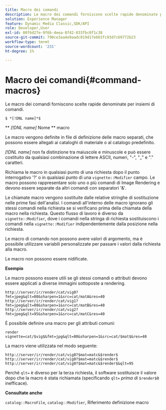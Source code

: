 ```yaml
---
title: Macro dei comandi
description: Le macro dei comandi forniscono scelte rapide denominate per insiemi di comandi.
solution: Experience Manager
feature: Dynamic Media Classic,SDK/API
role: Developer,User
exl-id: 00f6d27e-9f6b-4eea-8f42-833fbc0f1c38
source-git-commit: 790ce3aa4e9aadc019d17e663fc93d7c69772b23
workflow-type: tm+mt
source-wordcount: '231'
ht-degree: 1%

---
```


# Macro dei comandi{#command-macros}

Le macro dei comandi forniscono scelte rapide denominate per insiemi di comandi.

`$ *[!DNL name]*$`

** *[!DNL name]* Nome ** macro

Le macro vengono definite in file di definizione delle macro separati, che possono essere allegati ai cataloghi di materiale o al catalogo predefinito.

*[!DNL name]* non fa distinzione tra maiuscole e minuscole e può essere costituito da qualsiasi combinazione di lettere ASCII, numeri, &quot;-&quot;, &quot;_&quot; e &quot;.&quot; caratteri.

Richiama le macro in qualsiasi punto di una richiesta dopo il punto interrogativo &#39;?&#39; o in qualsiasi punto di una `vignette::Modifier` campo. Le macro possono rappresentare solo uno o più comandi di Image Rendering e devono essere separate da altri comandi con separatori &#39;&amp;&#39;.

Le chiamate macro vengono sostituite dalle relative stringhe di sostituzione nelle prime fasi dell&#39;analisi. I comandi all&#39;interno delle macro ignorano gli stessi comandi nella richiesta se si verificano prima della chiamata della macro nella richiesta. Questo flusso di lavoro è diverso da `vignette::Modifier`, dove i comandi nella stringa di richiesta sostituiscono i comandi nella `vignette::Modifier` indipendentemente dalla posizione nella richiesta.

Le macro di comando non possono avere valori di argomento, ma è possibile utilizzare variabili personalizzate per passare i valori dalla richiesta alla macro.

Le macro non possono essere nidificate.

**Esempio**

Le macro possono essere utili se gli stessi comandi o attributi devono essere applicati a diverse immagini sottoposte a rendering.

`http://server/ir/render/cat/vig0?fmt=jpeg&qlt=80&sharpen=1&src=cat/matA&res=40 http://server/ir/render/cat/vig1?fmt=jpeg&qlt=80&sharpen=1&src=cat/matB&res=40 http://server/ir/render/cat/vig2?fmt=jpeg&qlt=95&sharpen=1&src=cat/matC&res=40`

È possibile definire una macro per gli attributi comuni:

`render vignette=cat/$vig$&fmt=jpg&qlt=80&sharpen=1&src=cat/$mat$&res=40`

La macro viene utilizzata nel modo seguente:

`http://server/ir/render/cat/vig0?$mat=matc&$render$ http://server/ir/render/cat/vig0?$mat=matc&$render$ http://server/ir/render/cat/vig0?$mat=matc&$render$&qlt=95`

Perché `qlt=` è diverso per la terza richiesta, il software sostituisce il valore dopo che la macro è stata richiamata (specificando `qlt=` *prima di* `$render$`è inefficace).

**Consultate anche**

`catalog::MacroFile`, `catalog::Modifier`, Riferimento definizione macro

<!--<a id="section_297B7FCB285F4891AA76DF8393089931"></a>-->
